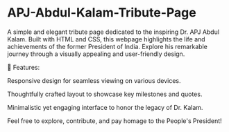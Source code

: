 # APJ-Abdul-Kalam-Tribute-Page


A simple and elegant tribute page dedicated to the inspiring Dr. APJ Abdul Kalam. Built with HTML and CSS, this webpage highlights the life and achievements of the former President of India. Explore his remarkable journey through a visually appealing and user-friendly design.

🚀 Features:

Responsive design for seamless viewing on various devices.

Thoughtfully crafted layout to showcase key milestones and quotes.

Minimalistic yet engaging interface to honor the legacy of Dr. Kalam.

Feel free to explore, contribute, and pay homage to the People's President!
